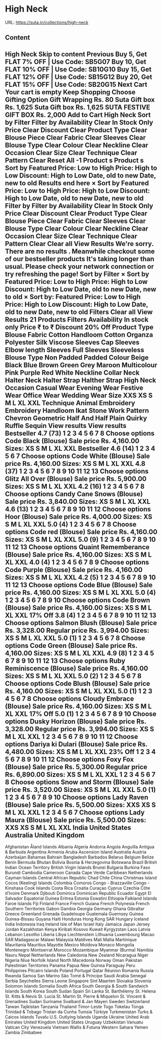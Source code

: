 # High Neck

URL: https://suta.in/collections/high-neck

## Content

High Neck
Skip to content
Previous
Buy 5, Get FLAT 7% OFF | Use Code: SB5G07
Buy 10, Get FLAT 10% OFF | Use Code: SB10G10
Buy 15, Get FLAT 12% OFF | Use Code: SB15G12
Buy 20, Get FLAT 15% OFF | Use Code: SB20G15
Next
Cart
Your cart is empty
Keep Shopping
Choose Gifting Option
Gift Wrapping
Rs. 80
Suta Gift box
Rs. 1,625
Suta Gift box
Rs. 1,625
SUTA FESTIVE GIFT BOX
Rs. 2,000
Add to Cart
High Neck
Sort by
Filter
Filter by
Availability
Clear
In Stock Only
Price
Clear
Discount
Clear
Product Type
Clear
Blouse Piece
Clear
Fabric
Clear
Sleeves
Clear
Blouse Type
Clear
Colour
Clear
Neckline
Clear
Occasion
Clear
Size
Clear
Technique
Clear
Pattern
Clear
Reset All
-1
Product
s
Product
s
Sort by
Featured
Price: Low to High
Price: High to Low
Discount: High to Low
Date, old to new
Date, new to old
Results end here
×
Sort by
Featured
Price: Low to High
Price: High to Low
Discount: High to Low
Date, old to new
Date, new to old
Filter by
Filter by
Availability
Clear
In Stock Only
Price
Clear
Discount
Clear
Product Type
Clear
Blouse Piece
Clear
Fabric
Clear
Sleeves
Clear
Blouse Type
Clear
Colour
Clear
Neckline
Clear
Occasion
Clear
Size
Clear
Technique
Clear
Pattern
Clear
Clear all
View Results
We're sorry. There are no results
.
Meanwhile checkout some of our bestseller products
It's taking longer than usual. Please check your network connection or try refreshing the page!
Sort by
Filter
×
Sort by
Featured
Price: Low to High
Price: High to Low
Discount: High to Low
Date, old to new
Date, new to old
×
Sort by:
Featured
Price: Low to High
Price: High to Low
Discount: High to Low
Date, old to new
Date, new to old
Filters
Clear all
View Results
21 Products
Filters
Availability
In stock only
Price
₹
to
₹
Discount
20% Off
Product Type
Blouse
Fabric
Cotton
Handloom Cotton
Organza
Polyester
Silk
Viscose
Sleeves
Cap Sleeves
Elbow length Sleeves
Full Sleeves
Sleeveless
Blouse Type
Non Padded
Padded
Colour
Beige
Black
Blue
Brown
Green
Grey
Maroon
Multicolour
Pink
Purple
Red
White
Neckline
Collar Neck
Halter Neck
Halter Strap
Halther Strap
High Neck
Occasion
Casual Wear
Evening Wear
Festive Wear
Office Wear
Wedding Wear
Size
XXS
XS
S
M
L
XL
XXL
Technique
Animal Embroidery
Embroidery
Handloom
Ikat
Stone Work
Pattern
Chevron
Geometric
Half And Half
Plain
Quirky
Ruffle
Sequin
View results
View results
Bestseller
4.7
(73)
1
2
3
4
5
6
7
8
Choose options
Code Black (Blouse)
Sale price
Rs. 4,160.00
Sizes:
XS
S
M
L
XL
XXL
Bestseller
4.6
(14)
1
2
3
4
5
6
7
Choose options
Code White (Blouse)
Sale price
Rs. 4,160.00
Sizes:
XS
S
M
L
XL
XXL
4.8
(37)
1
2
3
4
5
6
7
8
9
10
11
12
13
Choose options
Glitz All Over (Blouse)
Sale price
Rs. 5,900.00
Sizes:
XS
S
M
L
XL
XXL
4.2
(16)
1
2
3
4
5
6
7
8
Choose options
Candy Cane Snows (Blouse)
Sale price
Rs. 3,840.00
Sizes:
XS
S
M
L
XL
XXL
4.6
(13)
1
2
3
4
5
6
7
8
9
10
11
12
Choose options
Hoor (Blouse)
Sale price
Rs. 4,000.00
Sizes:
XS
S
M
L
XL
XXL
5.0
(4)
1
2
3
4
5
6
7
8
Choose options
Code red (Blouse)
Sale price
Rs. 4,160.00
Sizes:
XS
S
M
L
XL
XXL
5.0
(9)
1
2
3
4
5
6
7
8
9
10
11
12
13
Choose options
Quaint Rememberance (Blouse)
Sale price
Rs. 4,160.00
Sizes:
XS
S
M
L
XL
XXL
4.0
(4)
1
2
3
4
5
6
7
8
9
Choose options
Code Purple (Blouse)
Sale price
Rs. 4,160.00
Sizes:
XS
S
M
L
XL
XXL
4.2
(5)
1
2
3
4
5
6
7
8
9
10
11
12
13
Choose options
Code Blue (Blouse)
Sale price
Rs. 4,160.00
Sizes:
XS
S
M
L
XL
XXL
5.0
(4)
1
2
3
4
5
6
7
8
9
10
Choose options
Code Brown (Blouse)
Sale price
Rs. 4,160.00
Sizes:
XS
S
M
L
XL
XXL
17% Off
3.8
(4)
1
2
3
4
5
6
7
8
9
10
11
12
13
Choose options
Salmon Blush (Blouse)
Sale price
Rs. 3,328.00
Regular price
Rs. 3,994.00
Sizes:
XS
S
M
L
XL
XXL
5.0
(1)
1
2
3
4
5
6
7
8
Choose options
Code Green (Blouse)
Sale price
Rs. 4,160.00
Sizes:
XS
S
M
L
XL
XXL
4.9
(8)
1
2
3
4
5
6
7
8
9
10
11
12
13
Choose options
Ruby Reminiscence (Blouse)
Sale price
Rs. 4,160.00
Sizes:
XS
S
M
L
XL
XXL
5.0
(2)
1
2
3
4
5
6
7
8
Choose options
Code Blush (Blouse)
Sale price
Rs. 4,160.00
Sizes:
XS
S
M
L
XL
XXL
5.0
(1)
1
2
3
4
5
6
7
8
Choose options
Cloudy Embrace (Blouse)
Sale price
Rs. 4,160.00
Sizes:
XS
S
M
L
XL
XXL
17% Off
5.0
(1)
1
2
3
4
5
6
7
8
9
10
Choose options
Dusky Horizon (Blouse)
Sale price
Rs. 3,328.00
Regular price
Rs. 3,994.00
Sizes:
XS
S
M
L
XL
XXL
1
2
3
4
5
6
7
8
9
10
11
12
Choose options
Dariya ki Dulari (Blouse)
Sale price
Rs. 4,480.00
Sizes:
XS
S
M
L
XL
XXL
23% Off
1
2
3
4
5
6
7
8
9
10
11
12
Choose options
Foxy Fox (Blouse)
Sale price
Rs. 5,300.00
Regular price
Rs. 6,890.00
Sizes:
XS
S
M
L
XL
XXL
1
2
3
4
5
6
7
8
Choose options
Snow and Storm (Blouse)
Sale price
Rs. 3,520.00
Sizes:
XS
S
M
L
XL
XXL
5.0
(1)
1
2
3
4
5
6
7
8
9
10
Choose options
Lady Raven (Blouse)
Sale price
Rs. 5,500.00
Sizes:
XXS
XS
S
M
L
XL
XXL
1
2
3
4
5
6
7
Choose options
Lady Maura (Blouse)
Sale price
Rs. 5,500.00
Sizes:
XXS
XS
S
M
L
XL
XXL
India
United States
Australia
United Kingdom
---
Afghanistan
Åland Islands
Albania
Algeria
Andorra
Angola
Anguilla
Antigua & Barbuda
Argentina
Armenia
Aruba
Ascension Island
Australia
Austria
Azerbaijan
Bahamas
Bahrain
Bangladesh
Barbados
Belarus
Belgium
Belize
Benin
Bermuda
Bhutan
Bolivia
Bosnia & Herzegovina
Botswana
Brazil
British Indian Ocean Territory
British Virgin Islands
Brunei
Bulgaria
Burkina Faso
Burundi
Cambodia
Cameroon
Canada
Cape Verde
Caribbean Netherlands
Cayman Islands
Central African Republic
Chad
Chile
China
Christmas Island
Cocos (Keeling) Islands
Colombia
Comoros
Congo - Brazzaville
Congo - Kinshasa
Cook Islands
Costa Rica
Croatia
Curaçao
Cyprus
Czechia
Côte d’Ivoire
Denmark
Djibouti
Dominica
Dominican Republic
Ecuador
Egypt
El Salvador
Equatorial Guinea
Eritrea
Estonia
Eswatini
Ethiopia
Falkland Islands
Faroe Islands
Fiji
Finland
France
French Guiana
French Polynesia
French Southern Territories
Gabon
Gambia
Georgia
Germany
Ghana
Gibraltar
Greece
Greenland
Grenada
Guadeloupe
Guatemala
Guernsey
Guinea
Guinea-Bissau
Guyana
Haiti
Honduras
Hong Kong SAR
Hungary
Iceland
India
Indonesia
Iraq
Ireland
Isle of Man
Israel
Italy
Jamaica
Japan
Jersey
Jordan
Kazakhstan
Kenya
Kiribati
Kosovo
Kuwait
Kyrgyzstan
Laos
Latvia
Lebanon
Lesotho
Liberia
Libya
Liechtenstein
Lithuania
Luxembourg
Macao SAR
Madagascar
Malawi
Malaysia
Maldives
Mali
Malta
Martinique
Mauritania
Mauritius
Mayotte
Mexico
Moldova
Monaco
Mongolia
Montenegro
Montserrat
Morocco
Mozambique
Myanmar (Burma)
Namibia
Nauru
Nepal
Netherlands
New Caledonia
New Zealand
Nicaragua
Niger
Nigeria
Niue
Norfolk Island
North Macedonia
Norway
Oman
Pakistan
Palestinian Territories
Panama
Papua New Guinea
Paraguay
Peru
Philippines
Pitcairn Islands
Poland
Portugal
Qatar
Réunion
Romania
Russia
Rwanda
Samoa
San Marino
São Tomé & Príncipe
Saudi Arabia
Senegal
Serbia
Seychelles
Sierra Leone
Singapore
Sint Maarten
Slovakia
Slovenia
Solomon Islands
Somalia
South Africa
South Georgia & South Sandwich Islands
South Korea
South Sudan
Spain
Sri Lanka
St. Barthélemy
St. Helena
St. Kitts & Nevis
St. Lucia
St. Martin
St. Pierre & Miquelon
St. Vincent & Grenadines
Sudan
Suriname
Svalbard & Jan Mayen
Sweden
Switzerland
Taiwan
Tajikistan
Tanzania
Thailand
Timor-Leste
Togo
Tokelau
Tonga
Trinidad & Tobago
Tristan da Cunha
Tunisia
Türkiye
Turkmenistan
Turks & Caicos Islands
Tuvalu
U.S. Outlying Islands
Uganda
Ukraine
United Arab Emirates
United Kingdom
United States
Uruguay
Uzbekistan
Vanuatu
Vatican City
Venezuela
Vietnam
Wallis & Futuna
Western Sahara
Yemen
Zambia
Zimbabwe